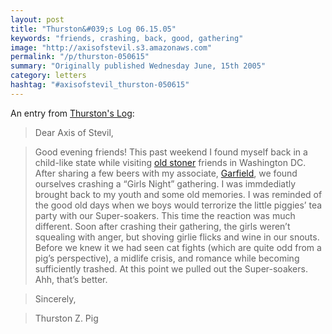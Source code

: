 ```yaml
---
layout: post
title: "Thurston&#039;s Log 06.15.05"
keywords: "friends, crashing, back, good, gathering"
image: "http://axisofstevil.s3.amazonaws.com"
permalink: "/p/thurston-050615"
summary: "Originally published Wednesday June, 15th 2005"
category: letters
hashtag: "#axisofstevil_thurston-050615"
---
```


An entry from [Thurston's Log](/p/thurston):

> Dear Axis of Stevil,

> Good evening friends! This past weekend I found myself back in a child-like state while visiting [old stoner](http://axisofstevil.s3.amazonaws.com/assets/stoner.jpg) friends in Washington DC. After sharing a few beers with my associate, [Garfield](http://axisofstevil.s3.amazonaws.com/assets/garfield[crickets].jpg), we found ourselves crashing a “Girls Night” gathering. I was immdediatly brought back to my youth and some old memories. I was reminded of the good old days when we boys would terrorize the little piggies’ tea party with our Super-soakers. This time the reaction was much different. Soon after crashing their gathering, the girls weren’t squealing with anger, but shoving girlie flicks and wine in our snouts. Before we knew it we had seen cat fights (which are quite odd from a pig’s perspective), a midlife crisis, and romance while becoming sufficiently trashed. At this point we pulled out the Super-soakers. Ahh, that’s better.

> Sincerely,

> Thurston Z. Pig
